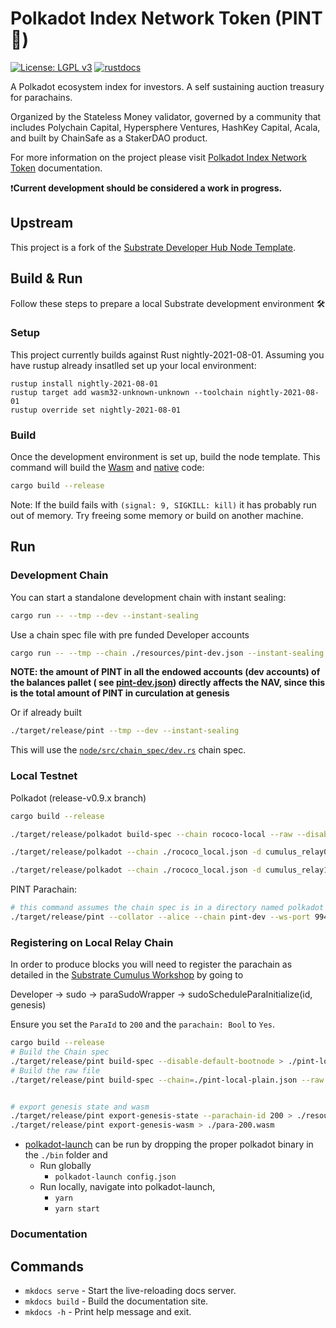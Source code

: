 # Polkadot Index Network Token (PINT :beer:)

[![License: LGPL v3](https://img.shields.io/badge/License-LGPL%20v3-blue.svg)](http://www.gnu.org/licenses/lgpl-3.0)
[![rustdocs](https://img.shields.io/badge/docs-rust-yellow)](https://chainsafe.github.io/PINT/api/pint_runtime_dev/)

A Polkadot ecosystem index for investors. A self sustaining auction treasury for parachains.

Organized by the Stateless Money validator, governed by a community that includes Polychain Capital, Hypersphere
Ventures, HashKey Capital, Acala, and built by ChainSafe as a StakerDAO product.

For more information on the project please visit [Polkadot Index Network Token](https://docs.polkadotindex.com/)
documentation.

❗**Current development should be considered a work in progress.**

## Upstream

This project is a fork of the
[Substrate Developer Hub Node Template](https://github.com/substrate-developer-hub/substrate-node-template).

## Build & Run

Follow these steps to prepare a local Substrate development environment :hammer_and_wrench:

### Setup

This project currently builds against Rust nightly-2021-08-01. Assuming you have rustup already insatlled set up your
local environment:

```shell
rustup install nightly-2021-08-01
rustup target add wasm32-unknown-unknown --toolchain nightly-2021-08-01
rustup override set nightly-2021-08-01
``` 

### Build

Once the development environment is set up, build the node template. This command will build the
[Wasm](https://substrate.dev/docs/en/knowledgebase/advanced/executor#wasm-execution) and
[native](https://substrate.dev/docs/en/knowledgebase/advanced/executor#native-execution) code:

```bash
cargo build --release
```

Note: If the build fails with `(signal: 9, SIGKILL: kill)` it has probably run out of memory. Try freeing some memory or
build on another machine.

## Run

### Development Chain

You can start a standalone development chain with instant sealing:

```bash
cargo run -- --tmp --dev --instant-sealing
```

Use a chain spec file with pre funded Developer accounts

```bash
cargo run -- --tmp --chain ./resources/pint-dev.json --instant-sealing
```

__NOTE: the amount of PINT in all the endowed accounts (dev accounts) of the balances pallet (
see [pint-dev.json](resources/pint-dev.json)) directly affects the NAV, since this is the total amount of PINT in
curculation at genesis__

Or if already built

```bash
./target/release/pint --tmp --dev --instant-sealing
```

This will use the [`node/src/chain_spec/dev.rs`](node/src/chain_spec/dev.rs) chain spec.

### Local Testnet

Polkadot (release-v0.9.x branch)

```bash
cargo build --release

./target/release/polkadot build-spec --chain rococo-local --raw --disable-default-bootnode > rococo_local.json

./target/release/polkadot --chain ./rococo_local.json -d cumulus_relay0 --validator --alice --port 9844

./target/release/polkadot --chain ./rococo_local.json -d cumulus_relay1 --validator --bob --port 9955
```

PINT Parachain:

```bash
# this command assumes the chain spec is in a directory named polkadot that is a sibling of the pint directory
./target/release/pint --collator --alice --chain pint-dev --ws-port 9945 --parachain-id 200 --rpc-cors all -- --execution wasm --chain ../polkadot/rococo_local.json --ws-port 9977 --rpc-cors all
```

### Registering on Local Relay Chain

In order to produce blocks you will need to register the parachain as detailed in
the [Substrate Cumulus Workshop](https://substrate.dev/cumulus-workshop/#/en/3-parachains/2-register) by going to

Developer -> sudo -> paraSudoWrapper -> sudoScheduleParaInitialize(id, genesis)

Ensure you set the `ParaId` to `200` and the `parachain: Bool` to `Yes`.

```bash
cargo build --release
# Build the Chain spec
./target/release/pint build-spec --disable-default-bootnode > ./pint-local-plain.json
# Build the raw file
./target/release/pint build-spec --chain=./pint-local-plain.json --raw --disable-default-bootnode > ./pint-local.json


# export genesis state and wasm
./target/release/pint export-genesis-state --parachain-id 200 > ./resources/para-200-genesis
./target/release/pint export-genesis-wasm > ./para-200.wasm
```

* [polkadot-launch](https://github.com/paritytech/polkadot-launch) can be run by dropping the proper polkadot binary in
  the  `./bin` folder and
    * Run globally
        * `polkadot-launch config.json`
    * Run locally, navigate into polkadot-launch,
        * ``` yarn ```
        * ``` yarn start ```

### Documentation

## Commands

* `mkdocs serve` - Start the live-reloading docs server.
* `mkdocs build` - Build the documentation site.
* `mkdocs -h` - Print help message and exit.
